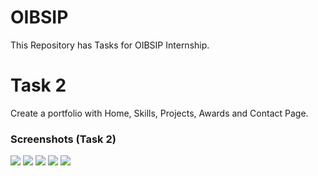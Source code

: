 # OIBSIP
This Repository has Tasks for OIBSIP Internship.

# Task 2
Create a portfolio with Home, Skills, Projects, Awards and Contact Page.

### Screenshots (Task 2)

<img src="https://github.com/anees-hussain5/OIBSIP/blob/master/Screenshots/Task%202/1.png">

<img src="https://github.com/anees-hussain5/OIBSIP/blob/master/Screenshots/Task%202/2.png">

<img src="https://github.com/anees-hussain5/OIBSIP/blob/master/Screenshots/Task%202/3.png">

<img src="https://github.com/anees-hussain5/OIBSIP/blob/master/Screenshots/Task%202/4.png">

<img src="https://github.com/anees-hussain5/OIBSIP/blob/master/Screenshots/Task%202/5.png">
